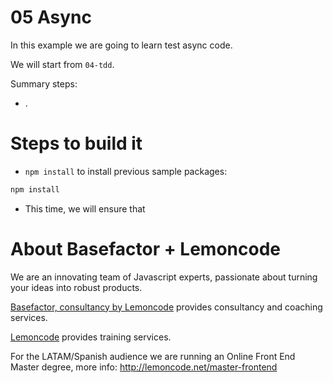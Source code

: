 # 05 Async

In this example we are going to learn test async code.

We will start from `04-tdd`.

Summary steps:

- .

# Steps to build it

- `npm install` to install previous sample packages:

```bash
npm install
```

- This time, we will ensure that

# About Basefactor + Lemoncode

We are an innovating team of Javascript experts, passionate about turning your ideas into robust products.

[Basefactor, consultancy by Lemoncode](http://www.basefactor.com) provides consultancy and coaching services.

[Lemoncode](http://lemoncode.net/services/en/#en-home) provides training services.

For the LATAM/Spanish audience we are running an Online Front End Master degree, more info: http://lemoncode.net/master-frontend
